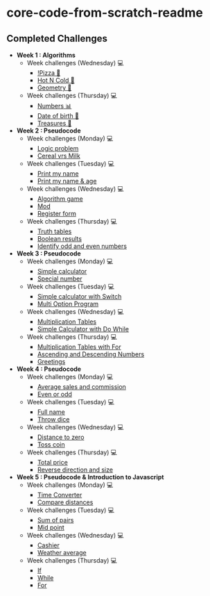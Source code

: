 # core-code-from-scratch-readme

## Completed Challenges

* **Week 1 : Algorithms**
  * Week challenges (Wednesday) 💻
    * [!Pizza 🍕](https://github.com/4janel/core-code-from-scratch-readme/blob/74da02bdef859e072d4c2ca4e9a891d65bdc335a/Algorithms%20-%20Week%201/Week%20challenges%20(Wednesday)%20%F0%9F%92%BB/1.%20Pizza%20%F0%9F%8D%95/README.md)
    * [Hot N Cold 🥶](https://github.com/4janel/core-code-from-scratch-readme/blob/74da02bdef859e072d4c2ca4e9a891d65bdc335a/Algorithms%20-%20Week%201/Week%20challenges%20(Wednesday)%20%F0%9F%92%BB/2.%20Hot%20N%20Cold%20%F0%9F%A4%92%20%F0%9F%A7%8A%20%F0%9F%94%A5/README.md)
    * [Geometry 📐](https://github.com/4janel/core-code-from-scratch-readme/blob/74da02bdef859e072d4c2ca4e9a891d65bdc335a/Algorithms%20-%20Week%201/Week%20challenges%20(Wednesday)%20%F0%9F%92%BB/3.%20Some%20geometry%20%F0%9F%93%90/README.md)
  * Week challenges (Thursday) 💻
    * [Numbers 📊](https://github.com/4janel/core-code-from-scratch-readme/blob/74da02bdef859e072d4c2ca4e9a891d65bdc335a/Algorithms%20-%20Week%201/Week%20challenges%20(Thursday)%20%F0%9F%92%BB/1.%20Numbers%20%F0%9F%93%8A/README.md)
    * [Date of birth 👧](https://github.com/4janel/core-code-from-scratch-readme/blob/74da02bdef859e072d4c2ca4e9a891d65bdc335a/Algorithms%20-%20Week%201/Week%20challenges%20(Thursday)%20%F0%9F%92%BB/2.%20Date%20of%20birth%20%F0%9F%91%A7/README.md)
    * [Treasures 👑](https://github.com/4janel/core-code-from-scratch-readme/blob/74da02bdef859e072d4c2ca4e9a891d65bdc335a/Algorithms%20-%20Week%201/Week%20challenges%20(Thursday)%20%F0%9F%92%BB/3.%20Treasures%20%F0%9F%91%91/README.md)
* **Week 2 : Pseudocode**
  * Week challenges (Monday) 💻
    * [Logic problem](https://github.com/4janel/core-code-from-scratch-readme/blob/74da02bdef859e072d4c2ca4e9a891d65bdc335a/Pseudocode%20-%20Week%202/Week%20challenges%20(Monday)%20%F0%9F%92%BB/1.%20Logic%20problem/README.md)
    * [Cereal vrs Milk](https://github.com/4janel/core-code-from-scratch-readme/blob/74da02bdef859e072d4c2ca4e9a891d65bdc335a/Pseudocode%20-%20Week%202/Week%20challenges%20(Monday)%20%F0%9F%92%BB/2.%20Cereal%20vrs%20Milk/README.md)
  * Week challenges (Tuesday) 💻
    * [Print my name](https://github.com/4janel/core-code-from-scratch-readme/blob/74da02bdef859e072d4c2ca4e9a891d65bdc335a/Pseudocode%20-%20Week%202/Week%20challenges%20(Tuesday)%20%F0%9F%92%BB/1.%20%20Print%20my%20name/README.md)
    * [Print my name & age](https://github.com/4janel/core-code-from-scratch-readme/blob/74da02bdef859e072d4c2ca4e9a891d65bdc335a/Pseudocode%20-%20Week%202/Week%20challenges%20(Tuesday)%20%F0%9F%92%BB/2.%20Print%20my%20name%20&%20age/README.md)
  * Week challenges (Wednesday) 💻
    * [Algorithm game](https://github.com/4janel/core-code-from-scratch-readme/blob/74da02bdef859e072d4c2ca4e9a891d65bdc335a/Pseudocode%20-%20Week%202/Week%20challenges%20(Wednesday)%20%F0%9F%92%BB/1.%20Algorithm%20game/README.md)
    * [Mod](https://github.com/4janel/core-code-from-scratch-readme/blob/74da02bdef859e072d4c2ca4e9a891d65bdc335a/Pseudocode%20-%20Week%202/Week%20challenges%20(Wednesday)%20%F0%9F%92%BB/2.%20Mod/README.md)
    * [Register form](https://github.com/4janel/core-code-from-scratch-readme/blob/74da02bdef859e072d4c2ca4e9a891d65bdc335a/Pseudocode%20-%20Week%202/Week%20challenges%20(Wednesday)%20%F0%9F%92%BB/3.%20Register%20form/README.md)
  * Week challenges (Thursday) 💻
    * [Truth tables](https://github.com/4janel/core-code-from-scratch-readme/blob/74da02bdef859e072d4c2ca4e9a891d65bdc335a/Pseudocode%20-%20Week%202/Week%20challenges%20(Thursday)%20%F0%9F%92%BB/1.%20Truth%20tables/README.md)
    * [Boolean results](https://github.com/4janel/core-code-from-scratch-readme/blob/74da02bdef859e072d4c2ca4e9a891d65bdc335a/Pseudocode%20-%20Week%202/Week%20challenges%20(Thursday)%20%F0%9F%92%BB/2.%20Boolean%20results/README.md)
    * [Identify odd and even numbers](https://github.com/4janel/core-code-from-scratch-readme/blob/74da02bdef859e072d4c2ca4e9a891d65bdc335a/Pseudocode%20-%20Week%202/Week%20challenges%20(Thursday)%20%F0%9F%92%BB/3.%20Identify%20odd%20and%20even%20numbers/README.md)
* **Week 3 : Pseudocode**
  * Week challenges (Monday) 💻
    * [Simple calculator](https://github.com/4janel/core-code-from-scratch-readme/blob/74da02bdef859e072d4c2ca4e9a891d65bdc335a/Pseudocode%20-%20Week%203/Week%20challenges%20(Monday)%20%F0%9F%92%BB/1.%20Simple%20calculator/README.md)
    * [Special number](https://github.com/4janel/core-code-from-scratch-readme/blob/74da02bdef859e072d4c2ca4e9a891d65bdc335a/Pseudocode%20-%20Week%203/Week%20challenges%20(Monday)%20%F0%9F%92%BB/2.%20Special%20number/README.md)
  * Week challenges (Tuesday) 💻
    * [Simple calculator with Switch](https://github.com/4janel/core-code-from-scratch-readme/blob/74da02bdef859e072d4c2ca4e9a891d65bdc335a/Pseudocode%20-%20Week%203/Week%20challenges%20(Tuesday)%20%F0%9F%92%BB/1.%20Simple%20calculator%20with%20Switch/README.md)
    * [Multi Option Program](https://github.com/4janel/core-code-from-scratch-readme/blob/3044922510b1ac943fa37dffca63f137220f45ec/Pseudocode%20-%20Week%203/Week%20challenges%20(Tuesday)%20%F0%9F%92%BB/2.%20Multi%20Option%20Program/README.md)
  * Week challenges (Wednesday) 💻
    * [Multiplication Tables](https://github.com/4janel/core-code-from-scratch-readme/blob/3044922510b1ac943fa37dffca63f137220f45ec/Pseudocode%20-%20Week%203/Week%20challenges%20(Wednesday)%20%F0%9F%92%BB/1.%20Multiplication%20Tables/README.md)
    * [Simple Calculator with Do While](https://github.com/4janel/core-code-from-scratch-readme/blob/3044922510b1ac943fa37dffca63f137220f45ec/Pseudocode%20-%20Week%203/Week%20challenges%20(Wednesday)%20%F0%9F%92%BB/2.%20Simple%20Calculator%20with%20Do%20While/README.md)
  * Week challenges (Thursday) 💻
    * [Multiplication Tables with For](https://github.com/4janel/core-code-from-scratch-readme/blob/3044922510b1ac943fa37dffca63f137220f45ec/Pseudocode%20-%20Week%203/Week%20challenges%20(Thursday)%20%F0%9F%92%BB/1.%20Multiplication%20Tables%20with%20For/README.md)
    * [Ascending and Descending Numbers](https://github.com/4janel/core-code-from-scratch-readme/blob/3044922510b1ac943fa37dffca63f137220f45ec/Pseudocode%20-%20Week%203/Week%20challenges%20(Thursday)%20%F0%9F%92%BB/2.%20Ascending%20and%20Descending%20Numbers/README.md)
    * [Greetings](https://github.com/4janel/core-code-from-scratch-readme/blob/3044922510b1ac943fa37dffca63f137220f45ec/Pseudocode%20-%20Week%203/Week%20challenges%20(Thursday)%20%F0%9F%92%BB/3.%20Greetings/README.md)
* **Week 4 : Pseudocode**
  * Week challenges (Monday) 💻
    * [Average sales and commission](https://github.com/4janel/core-code-from-scratch-readme/blob/3044922510b1ac943fa37dffca63f137220f45ec/Pseudocode%20-%20Week%204/Week%20challenges%20(Monday)%20%F0%9F%92%BB/1.%20Average%20sales%20and%20commission/README.md)
    * [Even or odd](https://github.com/4janel/core-code-from-scratch-readme/blob/3044922510b1ac943fa37dffca63f137220f45ec/Pseudocode%20-%20Week%204/Week%20challenges%20(Monday)%20%F0%9F%92%BB/2.%20Even%20or%20odd/README.md)
  * Week challenges (Tuesday) 💻
    * [Full name](https://github.com/4janel/core-code-from-scratch-readme/blob/3044922510b1ac943fa37dffca63f137220f45ec/Pseudocode%20-%20Week%204/Week%20challenges%20(Tuesday)%20%F0%9F%92%BB/2.%20Full%20name/README.md)
    * [Throw dice](https://github.com/4janel/core-code-from-scratch-readme/blob/3044922510b1ac943fa37dffca63f137220f45ec/Pseudocode%20-%20Week%204/Week%20challenges%20(Tuesday)%20%F0%9F%92%BB/3.%20Throw%20dice/README.md)
  * Week challenges (Wednesday) 💻
    * [Distance to zero](https://github.com/4janel/core-code-from-scratch-readme/blob/3044922510b1ac943fa37dffca63f137220f45ec/Pseudocode%20-%20Week%204/Week%20challenges%20(Wednesday)%20%F0%9F%92%BB/1.%20Distance%20to%20zero/README.md)
    * [Toss coin](https://github.com/4janel/core-code-from-scratch-readme/blob/3044922510b1ac943fa37dffca63f137220f45ec/Pseudocode%20-%20Week%204/Week%20challenges%20(Wednesday)%20%F0%9F%92%BB/2.%20Toss%20coin/README.md)
  * Week challenges (Thursday) 💻
    * [Total price](https://github.com/4janel/core-code-from-scratch-readme/blob/3044922510b1ac943fa37dffca63f137220f45ec/Pseudocode%20-%20Week%204/Week%20challenges%20(Thursday)%20%F0%9F%92%BB/2.%20Total%20price/README.md)
    * [Reverse direction and size](https://github.com/4janel/core-code-from-scratch-readme/blob/3044922510b1ac943fa37dffca63f137220f45ec/Pseudocode%20-%20Week%204/Week%20challenges%20(Thursday)%20%F0%9F%92%BB/3.%20Reverse%20direction%20and%20size/README.md)
* **Week 5 : Pseudocode & Introduction to Javascript**
  * Week challenges (Monday) 💻
    * [Time Converter](https://github.com/4janel/core-code-from-scratch-readme/blob/3044922510b1ac943fa37dffca63f137220f45ec/Pseudocode%20&%20Introduction%20to%20Javascript%20-%20Week%205/Week%20challenges%20(Monday)%20%F0%9F%92%BB/1.%20Time%20Converter/README.md)
    * [Compare distances](https://github.com/4janel/core-code-from-scratch-readme/blob/3044922510b1ac943fa37dffca63f137220f45ec/Pseudocode%20&%20Introduction%20to%20Javascript%20-%20Week%205/Week%20challenges%20(Monday)%20%F0%9F%92%BB/2.%20Compare%20distances/README.md)
  * Week challenges (Tuesday) 💻
    * [Sum of pairs](https://github.com/4janel/core-code-from-scratch-readme/blob/3044922510b1ac943fa37dffca63f137220f45ec/Pseudocode%20&%20Introduction%20to%20Javascript%20-%20Week%205/Week%20challenges%20(Tuesday)%20%F0%9F%92%BB/2.%20Sum%20of%20pairs/README.md)
    * [Mid point](https://github.com/4janel/core-code-from-scratch-readme/blob/3044922510b1ac943fa37dffca63f137220f45ec/Pseudocode%20&%20Introduction%20to%20Javascript%20-%20Week%205/Week%20challenges%20(Tuesday)%20%F0%9F%92%BB/3.%20Mid%20point/README.md)
  * Week challenges (Wednesday) 💻
    * [Cashier](https://github.com/4janel/core-code-from-scratch-readme/blob/3044922510b1ac943fa37dffca63f137220f45ec/Pseudocode%20&%20Introduction%20to%20Javascript%20-%20Week%205/Week%20challenges%20(Wednesday)%20%F0%9F%92%BB/1.%20Cashier/README.md)
    * [Weather average](https://github.com/4janel/core-code-from-scratch-readme/blob/3044922510b1ac943fa37dffca63f137220f45ec/Pseudocode%20&%20Introduction%20to%20Javascript%20-%20Week%205/Week%20challenges%20(Wednesday)%20%F0%9F%92%BB/2.%20Weather%20average/README.md)
  * Week challenges (Thursday) 💻
    * [If](https://github.com/4janel/core-code-from-scratch-readme/blob/3044922510b1ac943fa37dffca63f137220f45ec/Pseudocode%20&%20Introduction%20to%20Javascript%20-%20Week%205/Week%20challenges%20(Thursday)%20%F0%9F%92%BB/1.%20If/README.md)
    * [While](https://github.com/4janel/core-code-from-scratch-readme/blob/3044922510b1ac943fa37dffca63f137220f45ec/Pseudocode%20&%20Introduction%20to%20Javascript%20-%20Week%205/Week%20challenges%20(Thursday)%20%F0%9F%92%BB/2.%20While/README.md)
    * [For](https://github.com/4janel/core-code-from-scratch-readme/blob/3044922510b1ac943fa37dffca63f137220f45ec/Pseudocode%20&%20Introduction%20to%20Javascript%20-%20Week%205/Week%20challenges%20(Thursday)%20%F0%9F%92%BB/3.%20For/README.md)
